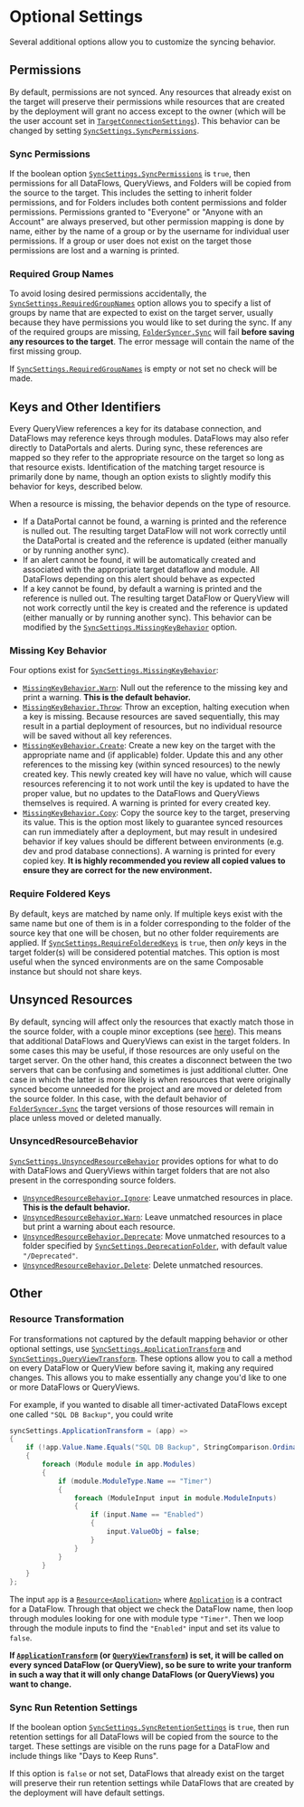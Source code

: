 # Optional Settings

Several additional options allow you to customize the syncing behavior.

## Permissions

By default, permissions are not synced. Any resources that already exist on the target will preserve their permissions while resources that are created by the deployment will grant no access except to the owner (which will be the user account set in [`TargetConnectionSettings`](https://dev.composable.ai/api/CompAnalytics.IServices.Deploy.SyncSettings.html#CompAnalytics_IServices_Deploy_SyncSettings_TargetConnectionSettings)). This behavior can be changed by setting [`SyncSettings.SyncPermissions`](https://dev.composable.ai/api/CompAnalytics.IServices.Deploy.SyncSettings.html#CompAnalytics_IServices_Deploy_SyncSettings_SyncPermissions).

### Sync Permissions

If the boolean option [`SyncSettings.SyncPermissions`](https://dev.composable.ai/api/CompAnalytics.IServices.Deploy.SyncSettings.html#CompAnalytics_IServices_Deploy_SyncSettings_SyncPermissions) is `true`, then permissions for all DataFlows, QueryViews, and Folders will be copied from the source to the target. This includes the setting to inherit folder permissions, and for Folders includes both content permissions and folder permissions. Permissions granted to "Everyone" or "Anyone with an Account" are always preserved, but other permission mapping is done by name, either by the name of a group or by the username for individual user permissions. If a group or user does not exist on the target those permissions are lost and a warning is printed.

### Required Group Names

To avoid losing desired permissions accidentally, the [`SyncSettings.RequiredGroupNames`](https://dev.composable.ai/api/CompAnalytics.IServices.Deploy.SyncSettings.html#CompAnalytics_IServices_Deploy_SyncSettings_RequiredGroupNames) option allows you to specify a list of groups by name that are expected to exist on the target server, usually because they have permissions you would like to set during the sync. If any of the required groups are missing, [`FolderSyncer.Sync`](https://dev.composable.ai/api/CompAnalytics.IServices.Deploy.FolderSyncer.html#CompAnalytics_IServices_Deploy_FolderSyncer_Sync) will fail **before saving any resources to the target**. The error message will contain the name of the first missing group.

If [`SyncSettings.RequiredGroupNames`](https://dev.composable.ai/api/CompAnalytics.IServices.Deploy.SyncSettings.html#CompAnalytics_IServices_Deploy_SyncSettings_RequiredGroupNames) is empty or not set no check will be made.

## Keys and Other Identifiers

Every QueryView references a key for its database connection, and DataFlows may reference keys through modules. DataFlows may also refer directly to DataPortals and alerts. During sync, these references are mapped so they refer to the appropriate resource on the target so long as that resource exists. Identification of the matching target resource is primarily done by name, though an option exists to slightly modify this behavior for keys, described below.

When a resource is missing, the behavior depends on the type of resource. 
- If a DataPortal cannot be found, a warning is printed and the reference is nulled out. The resulting target DataFlow will not work correctly until the DataPortal is created and the reference is updated (either manually or by running another sync).
- If an alert cannot be found, it will be automatically created and associated with the appropriate target dataflow and module. All DataFlows depending on this alert should behave as expected
- If a key cannot be found, by default a warning is printed and the reference is nulled out. The resulting target DataFlow or QueryView will not work correctly until the key is created and the reference is updated (either manually or by running another sync). This behavior can be modified by the [`SyncSettings.MissingKeyBehavior`](https://dev.composable.ai/api/CompAnalytics.IServices.Deploy.SyncSettings.html#CompAnalytics_IServices_Deploy_SyncSettings_MissingKeyBehavior) option.

### Missing Key Behavior

Four options exist for [`SyncSettings.MissingKeyBehavior`](https://dev.composable.ai/api/CompAnalytics.IServices.Deploy.SyncSettings.html#CompAnalytics_IServices_Deploy_SyncSettings_MissingKeyBehavior):
- [`MissingKeyBehavior.Warn`](https://dev.composable.ai/api/CompAnalytics.IServices.Deploy.MissingKeyBehavior.html): Null out the reference to the missing key and print a warning. **This is the default behavior.**
- [`MissingKeyBehavior.Throw`](https://dev.composable.ai/api/CompAnalytics.IServices.Deploy.MissingKeyBehavior.html): Throw an exception, halting execution when a key is missing. Because resources are saved sequentially, this may result in a partial deployment of resources, but no individual resource will be saved without all key references.
- [`MissingKeyBehavior.Create`](https://dev.composable.ai/api/CompAnalytics.IServices.Deploy.MissingKeyBehavior.html): Create a new key on the target with the appropriate name and (if applicable) folder. Update this and any other references to the missing key (within synced resources) to the newly created key. This newly created key will have no value, which will cause resources referencing it to not work until the key is updated to have the proper value, but no updates to the DataFlows and QueryViews themselves is required. A warning is printed for every created key.
- [`MissingKeyBehavior.Copy`](https://dev.composable.ai/api/CompAnalytics.IServices.Deploy.MissingKeyBehavior.html): Copy the source key to the target, preserving its value. This is the option most likely to guarantee synced resources can run immediately after a deployment, but may result in undesired behavior if key values should be different between environments (e.g. dev and prod database connections). A warning is printed for every copied key. **It is highly recommended you review all copied values to ensure they are correct for the new environment.**

### Require Foldered Keys

By default, keys are matched by name only. If multiple keys exist with the same name but one of them is in a folder corresponding to the folder of the source key that one will be chosen, but no other folder requirements are applied. If [`SyncSettings.RequireFolderedKeys`](https://dev.composable.ai/api/CompAnalytics.IServices.Deploy.SyncSettings.html#CompAnalytics_IServices_Deploy_SyncSettings_RequireFolderedKeys) is `true`, then *only* keys in the target folder(s) will be considered potential matches. This option is most useful when the synced environments are on the same Composable instance but should not share keys.

## Unsynced Resources

By default, syncing will affect only the resources that exactly match those in the source folder, with a couple minor exceptions (see [here](../Possible-Issues.md)). This means that additional DataFlows and QueryViews can exist in the target folders. In some cases this may be useful, if those resources are only useful on the target server. On the other hand, this creates a disconnect between the two servers that can be confusing and sometimes is just additional clutter. One case in which the latter is more likely is when resources that were originally synced become unneeded for the project and are moved or deleted from the source folder. In this case, with the default behavior of [`FolderSyncer.Sync`](https://dev.composable.ai/api/CompAnalytics.IServices.Deploy.FolderSyncer.html#CompAnalytics_IServices_Deploy_FolderSyncer_Sync) the target versions of those resources will remain in place unless moved or deleted manually.

### UnsyncedResourceBehavior

[`SyncSettings.UnsyncedResourceBehavior`](https://dev.composable.ai/api/CompAnalytics.IServices.Deploy.SyncSettings.html#CompAnalytics_IServices_Deploy_SyncSettings_UnsyncedResourceBehavior) provides options for what to do with DataFlows and QueryViews within target folders that are not also present in the corresponding source folders.
- [`UnsyncedResourceBehavior.Ignore`](https://dev.composable.ai/api/CompAnalytics.IServices.Deploy.UnsyncedResourceBehavior.html): Leave unmatched resources in place. **This is the default behavior.**
- [`UnsyncedResourceBehavior.Warn`](https://dev.composable.ai/api/CompAnalytics.IServices.Deploy.UnsyncedResourceBehavior.html): Leave unmatched resources in place but print a warning about each resource.
- [`UnsyncedResourceBehavior.Deprecate`](https://dev.composable.ai/api/CompAnalytics.IServices.Deploy.UnsyncedResourceBehavior.html): Move unmatched resources to a folder specified by [`SyncSettings.DeprecationFolder`](https://dev.composable.ai/api/CompAnalytics.IServices.Deploy.SyncSettings.html#CompAnalytics_IServices_Deploy_SyncSettings_DeprecationFolder), with default value `"/Deprecated"`. 
- [`UnsyncedResourceBehavior.Delete`](https://dev.composable.ai/api/CompAnalytics.IServices.Deploy.UnsyncedResourceBehavior.html): Delete unmatched resources.

## Other

### Resource Transformation

For transformations not captured by the default mapping behavior or other optional settings, use [`SyncSettings.ApplicationTransform`](https://dev.composable.ai/api/CompAnalytics.IServices.Deploy.SyncSettings.html#CompAnalytics_IServices_Deploy_SyncSettings_ApplicationTransform) and [`SyncSettings.QueryViewTransform`](https://dev.composable.ai/api/CompAnalytics.IServices.Deploy.SyncSettings.html#CompAnalytics_IServices_Deploy_SyncSettings_QueryViewTransform). These options allow you to call a method on every DataFlow or QueryView before saving it, making any required changes. This allows you to make essentially any change you'd like to one or more DataFlows or QueryViews.

For example, if you wanted to disable all timer-activated DataFlows except one called `"SQL DB Backup"`, you could write
```csharp
syncSettings.ApplicationTransform = (app) =>
{
    if (!app.Value.Name.Equals("SQL DB Backup", StringComparison.OrdinalIgnoreCase))
    {
        foreach (Module module in app.Modules)
        {
            if (module.ModuleType.Name == "Timer")
            {
                foreach (ModuleInput input in module.ModuleInputs)
                {
                    if (input.Name == "Enabled")
                    {
                        input.ValueObj = false;
                    }
                }
            }
        }
    }
};
```
The input `app` is a [`Resource<Application>`](https://dev.composable.ai/api/CompAnalytics.IServices.Deploy.Resource-1.html) where [`Application`](https://dev.composable.ai/api/CompAnalytics.Contracts.Application.html) is a contract for a DataFlow. Through that object we check the DataFlow name, then loop through modules looking for one with module type `"Timer"`. Then we loop through the module inputs to find the `"Enabled"` input and set its value to `false`.

**If [`ApplicationTransform`](https://dev.composable.ai/api/CompAnalytics.IServices.Deploy.SyncSettings.html#CompAnalytics_IServices_Deploy_SyncSettings_ApplicationTransform) (or [`QueryViewTransform`](https://dev.composable.ai/api/CompAnalytics.IServices.Deploy.SyncSettings.html#CompAnalytics_IServices_Deploy_SyncSettings_QueryViewTransform)) is set, it will be called on every synced DataFlow (or QueryView), so be sure to write your tranform in such a way that it will only change DataFlows (or QueryViews) you want to change.**

### Sync Run Retention Settings

If the boolean option [`SyncSettings.SyncRetentionSettings`](https://dev.composable.ai/api/CompAnalytics.IServices.Deploy.SyncSettings.html#CompAnalytics_IServices_Deploy_SyncSettings_SyncRetentionSettings) is `true`, then run retention settings for all DataFlows will be copied from the source to the target. These settings are visible on the runs page for a DataFlow and include things like "Days to Keep Runs".

If this option is `false` or not set, DataFlows that already exist on the target will preserve their run retention settings while DataFlows that are created by the deployment will have default settings.
